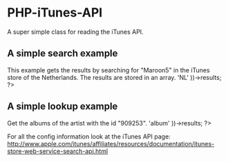 PHP-iTunes-API
==============

A super simple class for reading the iTunes API.


A simple search example
----------------------
This example gets the results by searching for "Maroon5" in the iTunes store of the Netherlands. The results are stored in an array.
	<?php
	$results = iTunes::search('Maroon 5', array(
	    'country' => 'NL'
	))->results;
	?>

A simple lookup example
----------------------
Get the albums of the artist with the id "909253".
	<?php
	$albums = iTunes::lookup(909253, 'id', array(
		'entity' => 'album'
	))->results;
	?>

For all the config information look at the iTunes API page:
http://www.apple.com/itunes/affiliates/resources/documentation/itunes-store-web-service-search-api.html